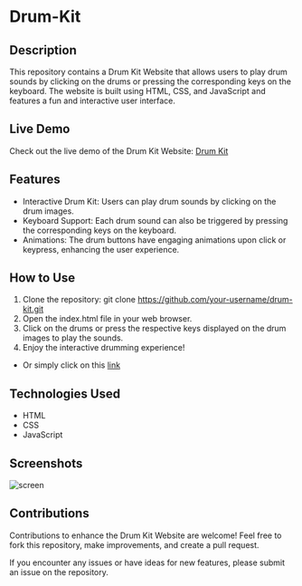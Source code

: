 # Drum-Kit

## Description
This repository contains a Drum Kit Website that allows users to play drum sounds by clicking on the drums or pressing the corresponding keys on the keyboard. The website is built using HTML, CSS, and JavaScript and features a fun and interactive user interface.

## Live Demo
Check out the live demo of the Drum Kit Website: [Drum Kit](https://iamkamalkumar17.github.io/Drum-Kit/)

## Features
* Interactive Drum Kit: Users can play drum sounds by clicking on the drum images.
* Keyboard Support: Each drum sound can also be triggered by pressing the corresponding keys on the keyboard.
* Animations: The drum buttons have engaging animations upon click or keypress, enhancing the user experience.

## How to Use
1. Clone the repository: git clone https://github.com/your-username/drum-kit.git
2. Open the index.html file in your web browser.
3. Click on the drums or press the respective keys displayed on the drum images to play the sounds.
4. Enjoy the interactive drumming experience!
* Or simply click on this [link](https://iamkamalkumar17.github.io/Drum-Kit/)

## Technologies Used
* HTML
* CSS
* JavaScript

## Screenshots

![screen](https://github.com/iamkamalkumar17/Drum-Kit/assets/88319916/14938495-d4f3-40dc-84ce-966aeee614f9)

## Contributions
Contributions to enhance the Drum Kit Website are welcome! Feel free to fork this repository, make improvements, and create a pull request.

If you encounter any issues or have ideas for new features, please submit an issue on the repository.
